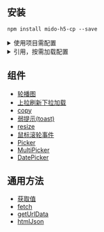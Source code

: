 ## 安装

```vim
npm install mido-h5-cp --save
```
<details>
<summary>使用项目需配置</summary>

## 依赖,使用模板引擎anima-template,需要在webpack引入atpl-loader
```vim
npm install atpl-loader --save-dev
```
- 配置
```vim
module: {
		rules: [
		{
			test: /\.atpl?$/,
			use: 'atpl-loader'
		}
		]
	},
```

## 依赖less,需要在webpack引入less-loader
```vim
npm install less less-loader --save-dev
```
```vim
module: {
		rules: [
		{
			test: /\.less$/,
			use: [
				'css-loader',
				'less-loader',
			],
		}
		]
	},
```
</details>

<details>
<summary>引用，按需加载配置</summary>

## 使用方式 => 按需加载，需要安装 `babel-plugin-import`
```vim
npm install babel-plugin-import --save-dev
```
- 配置`.babelrc`
```vim
{
	"plugins": [
		[
			"import",
				{
					"libraryName": "mido-h5-cp",
					"libraryDirectory": "lib/web",
					"camel2DashComponentName": false
				}
		]
	]
}
```

- 使用

```js
import { xxx } from 'mido-h5-cp';
```

</details>


## 组件
- [轮播图](https://github.com/zyxpz/mido-h5-cp/tree/master/src/web/carousel)
- [上拉刷新下拉加载](https://github.com/zyxpz/mido-h5-cp/tree/master/src/web/pullDown)
- [copy](https://github.com/zyxpz/mido-h5-cp/tree/master/src/web/copy)
- [弱提示(toast)](https://github.com/zyxpz/mido-h5-cp/tree/master/src/web/toast)
- [resize](https://github.com/zyxpz/mido-h5-cp/tree/master/src/web/resizer)
- [鼠标滚轮事件](https://github.com/zyxpz/mido-h5-cp/tree/master/src/web/rollerSlide)
- [Picker](https://github.com/zyxpz/mido-h5-cp/tree/master/src/web/Picker)
- [MultiPicker](https://github.com/zyxpz/mido-h5-cp/tree/master/src/web/MultiPicker)
- [DatePicker](https://github.com/zyxpz/mido-h5-cp/tree/master/src/web/DatePicker)

## 通用方法
- [获取值](https://github.com/zyxpz/mido-h5-cp/tree/master/src/web/findData)
- [fetch](https://github.com/zyxpz/mido-h5-cp/tree/master/src/web/fetch)
- [getUrlData](https://github.com/zyxpz/mido-h5-cp/tree/master/src/web/geturldata)
- [htmlJson](https://github.com/zyxpz/mido-h5-cp/tree/master/src/web/htmlJson)
